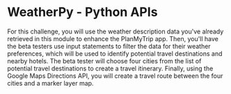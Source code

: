 # WeatherPy - Python APIs

For this challenge, you will use the weather description data you've already retrieved in this module to enhance the PlanMyTrip app. 
Then, you'll have the beta testers use input statements to filter the data for their weather preferences, which will be used to identify potential travel destinations 
and nearby hotels. The beta tester will choose four cities from the list of potential travel destinations to create a travel itinerary. 
Finally, using the Google Maps Directions API, you will create a travel route between the four cities and a marker layer map.
